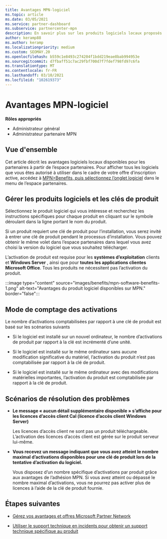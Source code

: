 ```yaml
---
title: Avantages MPN-logiciel
ms.topic: article
ms.date: 03/05/2021
ms.service: partner-dashboard
ms.subservice: partnercenter-mpn
description: En savoir plus sur les produits logiciels locaux proposés en tant qu’avantages Microsoft Partner Network (MPN)
author: keramp88
ms.author: keramp
ms.localizationpriority: medium
ms.custom: SEOMAY.20
ms.openlocfilehash: b559c1e8493c274204f1bdd219eae8bab994953e
ms.sourcegitcommit: d7fbaff51c7ac29fbf700d7f7fdef798fd97c6fa
ms.translationtype: MT
ms.contentlocale: fr-FR
ms.lasthandoff: 03/10/2021
ms.locfileid: "102619373"
---
```

# <a name="mpn-benefits---software"></a>Avantages MPN-logiciel

**Rôles appropriés**

- Administrateur général
- Administrateur partenaire MPN

## <a name="overview"></a>Vue d'ensemble

Cet article décrit les avantages logiciels locaux disponibles pour les partenaires à partir de l’espace partenaires. Pour afficher tous les logiciels que vous êtes autorisé à utiliser dans le cadre de votre offre d’inscription active, accédez à  [MPN>Benefits, puis sélectionnez l’onglet logiciel](https://partner.microsoft.com/dashboard/mpn/membership/benefits/software) dans le menu de l’espace partenaires.  

## <a name="manage-software-products-and-product-keys"></a>Gérer les produits logiciels et les clés de produit

Sélectionnez le produit logiciel qui vous intéresse et recherchez les instructions spécifiques pour chaque produit en cliquant sur le symbole déroulant dans la ligne portant le nom du produit.

Si un produit requiert une clé de produit pour l’installation, vous serez invité à entrer une clé de produit pendant le processus d’installation. Vous pouvez obtenir le même volet dans l’espace partenaires dans lequel vous avez choisi la version du logiciel que vous souhaitez télécharger.

L’activation de produit est requise pour les **systèmes d’exploitation** clients et **Windows Server** , ainsi que pour **toutes les applications clientes Microsoft Office**. Tous les produits ne nécessitent pas l’activation du produit.

:::image type="content" source="images/benefits/mpn-software-benefits-1.png" alt-text="Avantages du produit logiciel disponibles sur MPN." border="false":::

## <a name="how-activations-are-counted"></a>Mode de comptage des activations

Le nombre d’activations comptabilisées par rapport à une clé de produit est basé sur les scénarios suivants

- Si le logiciel est installé sur un nouvel ordinateur, le nombre d’activations de produit par rapport à la clé est incrémenté d’une unité.
 
- Si le logiciel est installé sur le même ordinateur sans aucune modification significative du matériel, l’activation du produit n’est pas comptabilisée par rapport à la clé de produit.

- Si le logiciel est installé sur le même ordinateur avec des modifications matérielles importantes, l’activation du produit est comptabilisée par rapport à la clé de produit.

## <a name="troubleshooting-scenarios"></a>Scénarios de résolution des problèmes

- **Le message « aucun détail supplémentaire disponible » s’affiche pour les licences d’accès client Cal (licence d’accès client Windows Server)**

    Les licences d’accès client ne sont pas un produit téléchargeable. L’activation des licences d’accès client est gérée sur le produit serveur lui-même.

- **Vous recevez un message indiquant que vous avez atteint le nombre maximal d’activations disponibles pour une clé de produit lors de la tentative d’activation du logiciel.**

    Vous disposez d’un nombre spécifique d’activations par produit grâce aux avantages de l’adhésion MPN. Si vous avez atteint ou dépassé le nombre maximal d’activations, vous ne pourrez pas activer plus de licences à l’aide de la clé de produit fournie.


 ## <a name="next-steps"></a>Étapes suivantes

- [Gérez vos avantages et offres Microsoft Partner Network](manage-your-partner-network-benefits.md)

- [Utiliser le support technique en incidents pour obtenir un support technique spécifique au produit](mpn-benefits-technical-support.md)



